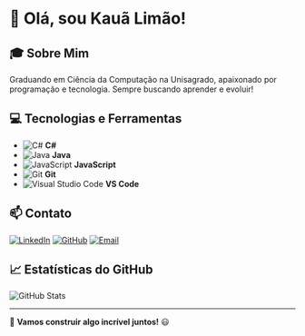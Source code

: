 # 👋 Olá, sou Kauã Limão!

## 🎓 Sobre Mim
Graduando em Ciência da Computação na Unisagrado, apaixonado por programação e tecnologia. Sempre buscando aprender e evoluir!

## 💻 Tecnologias e Ferramentas
- ![C#](https://img.shields.io/badge/C%23-%23239120.svg?style=flat&logo=c-sharp&logoColor=white) **C#**
- ![Java](https://img.shields.io/badge/Java-%23ED8B00.svg?style=flat&logo=java&logoColor=white) **Java**
- ![JavaScript](https://img.shields.io/badge/JavaScript-%23F7DF1E.svg?style=flat&logo=javascript&logoColor=black) **JavaScript**
- ![Git](https://img.shields.io/badge/Git-%23F05033.svg?style=flat&logo=git&logoColor=white) **Git**
- ![Visual Studio Code](https://img.shields.io/badge/VS%20Code-%23007ACC.svg?style=flat&logo=visual-studio-code&logoColor=white) **VS Code**


## 📫 Contato
[![LinkedIn](https://img.shields.io/badge/LinkedIn-blue?style=flat&logo=linkedin)](https://www.linkedin.com/in/kaualimao/)
[![GitHub](https://img.shields.io/badge/GitHub-black?style=flat&logo=github)](https://github.com/Lim4o)
[![Email](https://img.shields.io/badge/Email-red?style=flat&logo=gmail)](mailto:kaualimaonunes@gmail.com)

## 📈 Estatísticas do GitHub
![GitHub Stats](https://github-readme-stats.vercel.app/api?username=Lim4o&show_icons=true&theme=radical)

---

🚀 **Vamos construir algo incrível juntos!** 😃
